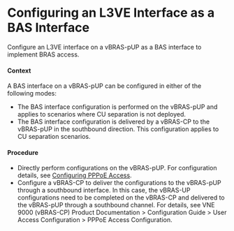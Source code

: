 Configuring an L3VE Interface as a BAS Interface
================================================

Configure an L3VE interface on a vBRAS-pUP as a BAS interface to implement BRAS access.

#### Context

A BAS interface on a vBRAS-pUP can be configured in either of the following modes:

* The BAS interface configuration is performed on the vBRAS-pUP and applies to scenarios where CU separation is not deployed.
* The BAS interface configuration is delivered by a vBRAS-CP to the vBRAS-pUP in the southbound direction. This configuration applies to CU separation scenarios.


#### Procedure

* Directly perform configurations on the vBRAS-pUP. For configuration details, see [Configuring PPPoE Access](../ne/dc_ne_pppoe_cfg_0004.html).
* Configure a vBRAS-CP to deliver the configurations to the vBRAS-pUP through a southbound interface. In this case, the vBRAS-UP configurations need to be completed on the vBRAS-CP and delivered to the vBRAS-pUP through a southbound channel. For details, see VNE 9000 (vBRAS-CP) Product Documentation > Configuration Guide > User Access Configuration > PPPoE Access Configuration.
